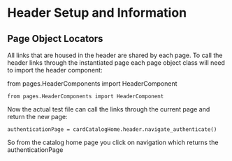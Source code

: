 # Header Setup and Information

## Page Object Locators
All links that are housed in the header are shared by each page.  To call the header links through the instantiated page each page object class will need to import the header component:

from pages.HeaderComponents import HeaderComponent

    from pages.HeaderComponents import HeaderComponent

Now the actual test file can call the links through the current page and return the new page:

    authenticationPage = cardCatalogHome.header.navigate_authenticate()

So from the catalog home page you click on navigation which returns the authenticationPage

